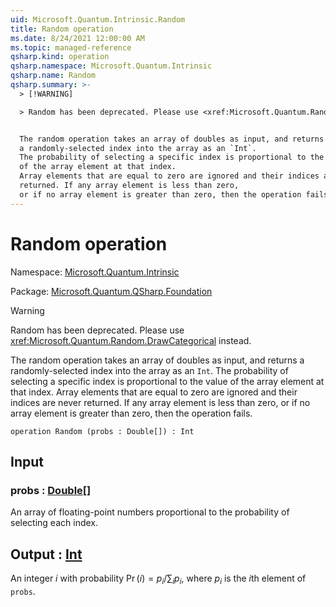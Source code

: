 ```yaml
---
uid: Microsoft.Quantum.Intrinsic.Random
title: Random operation
ms.date: 8/24/2021 12:00:00 AM
ms.topic: managed-reference
qsharp.kind: operation
qsharp.namespace: Microsoft.Quantum.Intrinsic
qsharp.name: Random
qsharp.summary: >-
  > [!WARNING]

  > Random has been deprecated. Please use <xref:Microsoft.Quantum.Random.DrawCategorical> instead.


  The random operation takes an array of doubles as input, and returns
  a randomly-selected index into the array as an `Int`.
  The probability of selecting a specific index is proportional to the value
  of the array element at that index.
  Array elements that are equal to zero are ignored and their indices are never
  returned. If any array element is less than zero,
  or if no array element is greater than zero, then the operation fails.
---
```


# Random operation

Namespace: [Microsoft.Quantum.Intrinsic](xref:Microsoft.Quantum.Intrinsic)

Package: [Microsoft.Quantum.QSharp.Foundation](https://nuget.org/packages/Microsoft.Quantum.QSharp.Foundation)


> [!WARNING]
> Random has been deprecated. Please use <xref:Microsoft.Quantum.Random.DrawCategorical> instead.

The random operation takes an array of doubles as input, and returnsa randomly-selected index into the array as an `Int`.The probability of selecting a specific index is proportional to the valueof the array element at that index.Array elements that are equal to zero are ignored and their indices are neverreturned. If any array element is less than zero,or if no array element is greater than zero, then the operation fails.

```qsharp
operation Random (probs : Double[]) : Int
```


## Input

### probs : [Double](xref:microsoft.quantum.qsharp.valueliterals#double-literals)[]

An array of floating-point numbers proportional to the probability ofselecting each index.



## Output : [Int](xref:microsoft.quantum.qsharp.valueliterals#int-literals)

An integer $i$ with probability $\Pr(i) = p_i / \sum_i p_i$, where $p_i$is the $i$th element of `probs`.